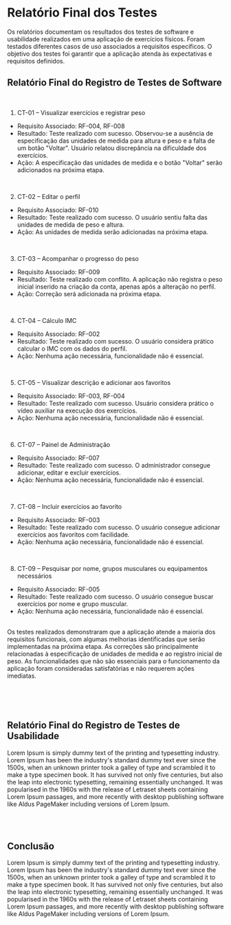 # Relatório Final dos Testes

Os relatórios documentam os resultados dos testes de software e usabilidade realizados em uma aplicação de exercícios físicos. Foram testados diferentes casos de uso associados a requisitos específicos. O objetivo dos testes foi garantir que a aplicação atenda às expectativas e requisitos definidos.

## Relatório Final do Registro de Testes de Software
<br>

1. CT-01 – Visualizar exercícios e registrar peso
- Requisito Associado: RF-004, RF-008
- Resultado: Teste realizado com sucesso. Observou-se a ausência de especificação das unidades de medida para altura e peso e a falta de um botão "Voltar". Usuário relatou discrepância na dificuldade dos exercícios.
- Ação: A especificação das unidades de medida e o botão "Voltar" serão adicionados na próxima etapa.
<br>

2. CT-02 – Editar o perfil
- Requisito Associado: RF-010
- Resultado: Teste realizado com sucesso. O usuário sentiu falta das unidades de medida de peso e altura.
- Ação: As unidades de medida serão adicionadas na próxima etapa.
<br>

3. CT-03 – Acompanhar o progresso do peso
- Requisito Associado: RF-009
- Resultado: Teste realizado com conflito. A aplicação não registra o peso inicial inserido na criação da conta, apenas após a alteração no perfil.
- Ação: Correção será adicionada na próxima etapa.
<br>

4. CT-04 – Cálculo IMC
- Requisito Associado: RF-002
- Resultado: Teste realizado com sucesso. O usuário considera prático calcular o IMC com os dados do perfil.
- Ação: Nenhuma ação necessária, funcionalidade não é essencial.
<br>

5. CT-05 – Visualizar descrição e adicionar aos favoritos
- Requisito Associado: RF-003, RF-004
- Resultado: Teste realizado com sucesso. Usuário considera prático o vídeo auxiliar na execução dos exercícios.
- Ação: Nenhuma ação necessária, funcionalidade não é essencial.
<br>

6. CT-07 – Painel de Administração
- Requisito Associado: RF-007
- Resultado: Teste realizado com sucesso. O administrador consegue adicionar, editar e excluir exercícios.
- Ação: Nenhuma ação necessária, funcionalidade não é essencial.
<br>

7. CT-08 – Incluir exercícios ao favorito
- Requisito Associado: RF-003
- Resultado: Teste realizado com sucesso. O usuário consegue adicionar exercícios aos favoritos com facilidade.
- Ação: Nenhuma ação necessária, funcionalidade não é essencial.
<br>

8. CT-09 – Pesquisar por nome, grupos musculares ou equipamentos necessários
- Requisito Associado: RF-005
- Resultado: Teste realizado com sucesso. O usuário consegue buscar exercícios por nome e grupo muscular.
- Ação: Nenhuma ação necessária, funcionalidade não é essencial.

<br>
Os testes realizados demonstraram que a aplicação atende a maioria dos requisitos funcionais, com algumas melhorias identificadas que serão implementadas na próxima etapa. As correções são principalmente relacionadas à especificação de unidades de medida e ao registro inicial de peso. As funcionalidades que não são essenciais para o funcionamento da aplicação foram consideradas satisfatórias e não requerem ações imediatas.

<br><br><br>

## Relatório Final do Registro de Testes de Usabilidade

Lorem Ipsum is simply dummy text of the printing and typesetting industry. Lorem Ipsum has been the industry's standard dummy text ever since the 1500s, when an unknown printer took a 
galley of type and scrambled it to make a type specimen book. It has survived not only five centuries, but also the leap into electronic typesetting, remaining essentially unchanged. 
It was popularised in the 1960s with the release of Letraset sheets containing Lorem Ipsum passages, and more recently with desktop publishing software like Aldus PageMaker including versions of Lorem Ipsum.


<br> <br>
## Conclusão

Lorem Ipsum is simply dummy text of the printing and typesetting industry. Lorem Ipsum has been the industry's standard dummy text ever since the 1500s, when an unknown printer took a 
galley of type and scrambled it to make a type specimen book. It has survived not only five centuries, but also the leap into electronic typesetting, remaining essentially unchanged. 
It was popularised in the 1960s with the release of Letraset sheets containing Lorem Ipsum passages, and more recently with desktop publishing software like Aldus PageMaker including versions of Lorem Ipsum.
